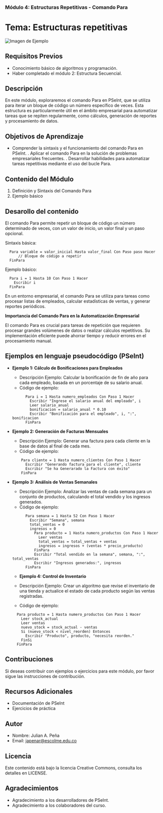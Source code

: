 
### Módulo 4: Estructuras Repetitivas - Comando Para

# Tema: Estructuras repetitivas

![Imagen de Ejemplo](recursos/img/algoritmo.png)

## Requisitos Previos

- Conocimiento básico de algoritmos y programación.
- Haber completado el módulo 2: Estructura Secuencial.

## Descripción

En este módulo, exploraremos el comando Para en PSeInt, que se utiliza para iterar un bloque de código un número específico de veces. Esta estructura es particularmente útil en el ámbito empresarial para automatizar tareas que se repiten regularmente, como cálculos, generación de reportes y procesamiento de datos.


## Objetivos de Aprendizaje

- Comprender la sintaxis y el funcionamiento del comando Para en PSeInt.
. Aplicar el comando Para en la solución de problemas empresariales frecuentes.
. Desarrollar habilidades para automatizar tareas repetitivas mediante el uso del bucle Para.

## Contenido del Módulo

1. Definición y Sintaxis del Comando Para
2. Ejemplo básico


## Desarollo del contenido

El comando Para permite repetir un bloque de código un número determinado de veces, con un valor de inicio, un valor final y un paso opcional.

Sintaxis básica:
```
  Para variable = valor_inicial Hasta valor_final Con Paso paso Hacer
      // Bloque de código a repetir
  FinPara
```

Ejemplo básico:
```
  Para i = 1 Hasta 10 Con Paso 1 Hacer
    Escribir i
  FinPara
```
En un entorno empresarial, el comando Para se utiliza para tareas como procesar listas de empleados, calcular estadísticas de ventas, y generar reportes periódicos.


**Importancia del Comando Para en la Automatización Empresarial**

El comando Para es crucial para tareas de repetición que requieren procesar grandes volúmenes de datos o realizar cálculos repetitivos. Su implementación eficiente puede ahorrar tiempo y reducir errores en el procesamiento manual.

## Ejemplos en lenguaje pseudocódigo (PSeInt)

- **Ejemplo 1: Cálculo de Bonificaciones para Empleados**

  - Descripción Ejemplo: Calcular la bonificación de fin de año para cada empleado, basada en un porcentaje de su salario anual.  
  - Código de ejemplo:
  ```pseudocode
        Para i = 1 Hasta numero_empleados Con Paso 1 Hacer
          Escribir "Ingrese el salario anual del empleado", i
          Leer salario_anual
          bonificacion = salario_anual * 0.10
          Escribir "Bonificación para el empleado", i, ":", bonificacion
        FinPara

  ```
- **Ejemplo 2: Generación de Facturas Mensuales**

  - Descripción Ejemplo: Generar una factura para cada cliente en la base de datos al final de cada mes.
  - Código de ejemplo:
  ```pseudocode
      Para cliente = 1 Hasta numero_clientes Con Paso 1 Hacer
        Escribir "Generando factura para el cliente", cliente
        Escribir "Se ha Generarado la Factura con éxito"
      FinPara

  ```
- **Ejemplo 3: Análisis de Ventas Semanales**

  - Descripción Ejemplo:  Analizar las ventas de cada semana para un conjunto de productos, calculando el total vendido y los ingresos generados.
  - Código de ejemplo:
  ```pseudocode
        Para semana = 1 Hasta 52 Con Paso 1 Hacer
          Escribir "Semana", semana
          total_ventas = 0
          ingresos = 0
            Para producto = 1 Hasta numero_productos Con Paso 1 Hacer
              Leer ventas
              total_ventas = total_ventas + ventas
              ingresos = ingresos + (ventas * precio_producto)
            FinPara
            Escribir "Total vendido en la semana", semana, ":", total_ventas
            Escribir "Ingresos generados:", ingresos
        FinPara
  ```
  - **Ejemplo 4: Control de Inventario**

  - Descripción Ejemplo: Crear un algoritmo que revise el inventario de una tienda y actualice el estado de cada producto según las ventas registradas.
  - Código de ejemplo:
  ```pseudocode
    Para producto = 1 Hasta numero_productos Con Paso 1 Hacer
      Leer stock_actual
      Leer ventas
      nuevo_stock = stock_actual - ventas
      Si (nuevo_stock < nivel_reorden) Entonces
        Escribir "Producto", producto, "necesita reorden."
      FinSi
    FinPara
  ```

## Contribuciones
Si deseas contribuir con ejemplos o ejercicios para este módulo, por favor sigue las instrucciones de contribución.

## Recursos Adicionales
- Documentación de PSeInt
- Ejercicios de práctica

## Autor

- Nombre: Julian A. Peña
- Email: japenar@escolme.edu.co

## Licencia
Este contenido está bajo la licencia Creative Commons, consulta los detalles en LICENSE.

## Agradecimientos
- Agradecimiento a los desarrolladores de PSeInt.
- Agradecimiento a los colaboradores del curso.